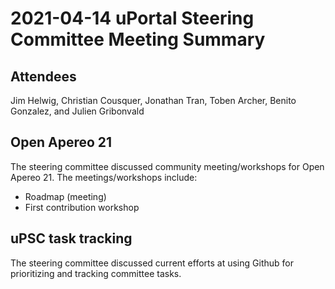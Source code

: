 # 2021-04-14 uPortal Steering Committee Meeting Summary

## Attendees

Jim Helwig, Christian Cousquer, Jonathan Tran, Toben Archer, Benito Gonzalez, and Julien Gribonvald

## Open Apereo 21

The steering committee discussed community meeting/workshops for Open Apereo 21. The meetings/workshops include:

* Roadmap (meeting)
* First contribution workshop

## uPSC task tracking

The steering committee discussed current efforts at using Github for prioritizing and tracking committee tasks.

